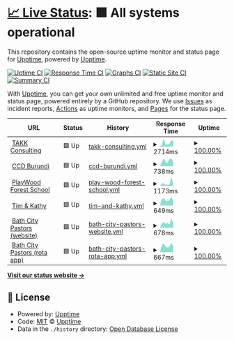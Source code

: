 # [📈 Live Status](https://upptime.github.io/upptime): <!--live status--> **🟩 All systems operational**

This repository contains the open-source uptime monitor and status page for [Upptime](https://upptime.js.org), powered by [Upptime](https://github.com/upptime/upptime).

[![Uptime CI](https://github.com/TAKK-Consulting/status/workflows/Uptime%20CI/badge.svg)](https://github.com/TAKK-Consulting/status/actions?query=workflow%3A%22Uptime+CI%22)
[![Response Time CI](https://github.com/TAKK-Consulting/status/workflows/Response%20Time%20CI/badge.svg)](https://github.com/TAKK-Consulting/status/actions?query=workflow%3A%22Response+Time+CI%22)
[![Graphs CI](https://github.com/TAKK-Consulting/status/workflows/Graphs%20CI/badge.svg)](https://github.com/TAKK-Consulting/status/actions?query=workflow%3A%22Graphs+CI%22)
[![Static Site CI](https://github.com/TAKK-Consulting/status/workflows/Static%20Site%20CI/badge.svg)](https://github.com/TAKK-Consulting/status/actions?query=workflow%3A%22Static+Site+CI%22)
[![Summary CI](https://github.com/TAKK-Consulting/status/workflows/Summary%20CI/badge.svg)](https://github.com/TAKK-Consulting/status/actions?query=workflow%3A%22Summary+CI%22)

With [Upptime](https://upptime.js.org), you can get your own unlimited and free uptime monitor and status page, powered entirely by a GitHub repository. We use [Issues](https://github.com/upptime/upptime/issues) as incident reports, [Actions](https://github.com/TAKK-Consulting/status/actions) as uptime monitors, and [Pages](https://upptime.github.io/upptime) for the status page.

<!--start: status pages-->
<!-- This summary is generated by Upptime (https://github.com/upptime/upptime) -->
<!-- Do not edit this manually, your changes will be overwritten -->
<!-- prettier-ignore -->
| URL | Status | History | Response Time | Uptime |
| --- | ------ | ------- | ------------- | ------ |
| <img alt="" src="https://favicons.githubusercontent.com/www.takkconsulting.co.uk" height="13"> [TAKK Consulting](https://www.takkconsulting.co.uk) | 🟩 Up | [takk-consulting.yml](https://github.com/TAKK-Consulting/status/commits/HEAD/history/takk-consulting.yml) | <details><summary><img alt="Response time graph" src="./graphs/takk-consulting/response-time-week.png" height="20"> 2714ms</summary><br><a href="https://status.takkconsulting.co.uk/history/takk-consulting"><img alt="Response time 1565" src="https://img.shields.io/endpoint?url=https%3A%2F%2Fraw.githubusercontent.com%2FTAKK-Consulting%2Fstatus%2FHEAD%2Fapi%2Ftakk-consulting%2Fresponse-time.json"></a><br><a href="https://status.takkconsulting.co.uk/history/takk-consulting"><img alt="24-hour response time 3597" src="https://img.shields.io/endpoint?url=https%3A%2F%2Fraw.githubusercontent.com%2FTAKK-Consulting%2Fstatus%2FHEAD%2Fapi%2Ftakk-consulting%2Fresponse-time-day.json"></a><br><a href="https://status.takkconsulting.co.uk/history/takk-consulting"><img alt="7-day response time 2714" src="https://img.shields.io/endpoint?url=https%3A%2F%2Fraw.githubusercontent.com%2FTAKK-Consulting%2Fstatus%2FHEAD%2Fapi%2Ftakk-consulting%2Fresponse-time-week.json"></a><br><a href="https://status.takkconsulting.co.uk/history/takk-consulting"><img alt="30-day response time 2406" src="https://img.shields.io/endpoint?url=https%3A%2F%2Fraw.githubusercontent.com%2FTAKK-Consulting%2Fstatus%2FHEAD%2Fapi%2Ftakk-consulting%2Fresponse-time-month.json"></a><br><a href="https://status.takkconsulting.co.uk/history/takk-consulting"><img alt="1-year response time 1819" src="https://img.shields.io/endpoint?url=https%3A%2F%2Fraw.githubusercontent.com%2FTAKK-Consulting%2Fstatus%2FHEAD%2Fapi%2Ftakk-consulting%2Fresponse-time-year.json"></a></details> | <details><summary><a href="https://status.takkconsulting.co.uk/history/takk-consulting">100.00%</a></summary><a href="https://status.takkconsulting.co.uk/history/takk-consulting"><img alt="All-time uptime 99.43%" src="https://img.shields.io/endpoint?url=https%3A%2F%2Fraw.githubusercontent.com%2FTAKK-Consulting%2Fstatus%2FHEAD%2Fapi%2Ftakk-consulting%2Fuptime.json"></a><br><a href="https://status.takkconsulting.co.uk/history/takk-consulting"><img alt="24-hour uptime 100.00%" src="https://img.shields.io/endpoint?url=https%3A%2F%2Fraw.githubusercontent.com%2FTAKK-Consulting%2Fstatus%2FHEAD%2Fapi%2Ftakk-consulting%2Fuptime-day.json"></a><br><a href="https://status.takkconsulting.co.uk/history/takk-consulting"><img alt="7-day uptime 100.00%" src="https://img.shields.io/endpoint?url=https%3A%2F%2Fraw.githubusercontent.com%2FTAKK-Consulting%2Fstatus%2FHEAD%2Fapi%2Ftakk-consulting%2Fuptime-week.json"></a><br><a href="https://status.takkconsulting.co.uk/history/takk-consulting"><img alt="30-day uptime 100.00%" src="https://img.shields.io/endpoint?url=https%3A%2F%2Fraw.githubusercontent.com%2FTAKK-Consulting%2Fstatus%2FHEAD%2Fapi%2Ftakk-consulting%2Fuptime-month.json"></a><br><a href="https://status.takkconsulting.co.uk/history/takk-consulting"><img alt="1-year uptime 99.11%" src="https://img.shields.io/endpoint?url=https%3A%2F%2Fraw.githubusercontent.com%2FTAKK-Consulting%2Fstatus%2FHEAD%2Fapi%2Ftakk-consulting%2Fuptime-year.json"></a></details>
| <img alt="" src="https://favicons.githubusercontent.com/ccdburundi.org.uk" height="13"> [CCD Burundi](https://ccdburundi.org.uk) | 🟩 Up | [ccd-burundi.yml](https://github.com/TAKK-Consulting/status/commits/HEAD/history/ccd-burundi.yml) | <details><summary><img alt="Response time graph" src="./graphs/ccd-burundi/response-time-week.png" height="20"> 738ms</summary><br><a href="https://status.takkconsulting.co.uk/history/ccd-burundi"><img alt="Response time 1362" src="https://img.shields.io/endpoint?url=https%3A%2F%2Fraw.githubusercontent.com%2FTAKK-Consulting%2Fstatus%2FHEAD%2Fapi%2Fccd-burundi%2Fresponse-time.json"></a><br><a href="https://status.takkconsulting.co.uk/history/ccd-burundi"><img alt="24-hour response time 585" src="https://img.shields.io/endpoint?url=https%3A%2F%2Fraw.githubusercontent.com%2FTAKK-Consulting%2Fstatus%2FHEAD%2Fapi%2Fccd-burundi%2Fresponse-time-day.json"></a><br><a href="https://status.takkconsulting.co.uk/history/ccd-burundi"><img alt="7-day response time 738" src="https://img.shields.io/endpoint?url=https%3A%2F%2Fraw.githubusercontent.com%2FTAKK-Consulting%2Fstatus%2FHEAD%2Fapi%2Fccd-burundi%2Fresponse-time-week.json"></a><br><a href="https://status.takkconsulting.co.uk/history/ccd-burundi"><img alt="30-day response time 790" src="https://img.shields.io/endpoint?url=https%3A%2F%2Fraw.githubusercontent.com%2FTAKK-Consulting%2Fstatus%2FHEAD%2Fapi%2Fccd-burundi%2Fresponse-time-month.json"></a><br><a href="https://status.takkconsulting.co.uk/history/ccd-burundi"><img alt="1-year response time 1460" src="https://img.shields.io/endpoint?url=https%3A%2F%2Fraw.githubusercontent.com%2FTAKK-Consulting%2Fstatus%2FHEAD%2Fapi%2Fccd-burundi%2Fresponse-time-year.json"></a></details> | <details><summary><a href="https://status.takkconsulting.co.uk/history/ccd-burundi">100.00%</a></summary><a href="https://status.takkconsulting.co.uk/history/ccd-burundi"><img alt="All-time uptime 99.18%" src="https://img.shields.io/endpoint?url=https%3A%2F%2Fraw.githubusercontent.com%2FTAKK-Consulting%2Fstatus%2FHEAD%2Fapi%2Fccd-burundi%2Fuptime.json"></a><br><a href="https://status.takkconsulting.co.uk/history/ccd-burundi"><img alt="24-hour uptime 100.00%" src="https://img.shields.io/endpoint?url=https%3A%2F%2Fraw.githubusercontent.com%2FTAKK-Consulting%2Fstatus%2FHEAD%2Fapi%2Fccd-burundi%2Fuptime-day.json"></a><br><a href="https://status.takkconsulting.co.uk/history/ccd-burundi"><img alt="7-day uptime 100.00%" src="https://img.shields.io/endpoint?url=https%3A%2F%2Fraw.githubusercontent.com%2FTAKK-Consulting%2Fstatus%2FHEAD%2Fapi%2Fccd-burundi%2Fuptime-week.json"></a><br><a href="https://status.takkconsulting.co.uk/history/ccd-burundi"><img alt="30-day uptime 100.00%" src="https://img.shields.io/endpoint?url=https%3A%2F%2Fraw.githubusercontent.com%2FTAKK-Consulting%2Fstatus%2FHEAD%2Fapi%2Fccd-burundi%2Fuptime-month.json"></a><br><a href="https://status.takkconsulting.co.uk/history/ccd-burundi"><img alt="1-year uptime 98.80%" src="https://img.shields.io/endpoint?url=https%3A%2F%2Fraw.githubusercontent.com%2FTAKK-Consulting%2Fstatus%2FHEAD%2Fapi%2Fccd-burundi%2Fuptime-year.json"></a></details>
| <img alt="" src="https://favicons.githubusercontent.com/playwoodforestschool.co.uk" height="13"> [PlayWood Forest School](https://playwoodforestschool.co.uk) | 🟩 Up | [play-wood-forest-school.yml](https://github.com/TAKK-Consulting/status/commits/HEAD/history/play-wood-forest-school.yml) | <details><summary><img alt="Response time graph" src="./graphs/play-wood-forest-school/response-time-week.png" height="20"> 1173ms</summary><br><a href="https://status.takkconsulting.co.uk/history/play-wood-forest-school"><img alt="Response time 1417" src="https://img.shields.io/endpoint?url=https%3A%2F%2Fraw.githubusercontent.com%2FTAKK-Consulting%2Fstatus%2FHEAD%2Fapi%2Fplay-wood-forest-school%2Fresponse-time.json"></a><br><a href="https://status.takkconsulting.co.uk/history/play-wood-forest-school"><img alt="24-hour response time 846" src="https://img.shields.io/endpoint?url=https%3A%2F%2Fraw.githubusercontent.com%2FTAKK-Consulting%2Fstatus%2FHEAD%2Fapi%2Fplay-wood-forest-school%2Fresponse-time-day.json"></a><br><a href="https://status.takkconsulting.co.uk/history/play-wood-forest-school"><img alt="7-day response time 1173" src="https://img.shields.io/endpoint?url=https%3A%2F%2Fraw.githubusercontent.com%2FTAKK-Consulting%2Fstatus%2FHEAD%2Fapi%2Fplay-wood-forest-school%2Fresponse-time-week.json"></a><br><a href="https://status.takkconsulting.co.uk/history/play-wood-forest-school"><img alt="30-day response time 992" src="https://img.shields.io/endpoint?url=https%3A%2F%2Fraw.githubusercontent.com%2FTAKK-Consulting%2Fstatus%2FHEAD%2Fapi%2Fplay-wood-forest-school%2Fresponse-time-month.json"></a><br><a href="https://status.takkconsulting.co.uk/history/play-wood-forest-school"><img alt="1-year response time 1503" src="https://img.shields.io/endpoint?url=https%3A%2F%2Fraw.githubusercontent.com%2FTAKK-Consulting%2Fstatus%2FHEAD%2Fapi%2Fplay-wood-forest-school%2Fresponse-time-year.json"></a></details> | <details><summary><a href="https://status.takkconsulting.co.uk/history/play-wood-forest-school">100.00%</a></summary><a href="https://status.takkconsulting.co.uk/history/play-wood-forest-school"><img alt="All-time uptime 99.14%" src="https://img.shields.io/endpoint?url=https%3A%2F%2Fraw.githubusercontent.com%2FTAKK-Consulting%2Fstatus%2FHEAD%2Fapi%2Fplay-wood-forest-school%2Fuptime.json"></a><br><a href="https://status.takkconsulting.co.uk/history/play-wood-forest-school"><img alt="24-hour uptime 100.00%" src="https://img.shields.io/endpoint?url=https%3A%2F%2Fraw.githubusercontent.com%2FTAKK-Consulting%2Fstatus%2FHEAD%2Fapi%2Fplay-wood-forest-school%2Fuptime-day.json"></a><br><a href="https://status.takkconsulting.co.uk/history/play-wood-forest-school"><img alt="7-day uptime 100.00%" src="https://img.shields.io/endpoint?url=https%3A%2F%2Fraw.githubusercontent.com%2FTAKK-Consulting%2Fstatus%2FHEAD%2Fapi%2Fplay-wood-forest-school%2Fuptime-week.json"></a><br><a href="https://status.takkconsulting.co.uk/history/play-wood-forest-school"><img alt="30-day uptime 100.00%" src="https://img.shields.io/endpoint?url=https%3A%2F%2Fraw.githubusercontent.com%2FTAKK-Consulting%2Fstatus%2FHEAD%2Fapi%2Fplay-wood-forest-school%2Fuptime-month.json"></a><br><a href="https://status.takkconsulting.co.uk/history/play-wood-forest-school"><img alt="1-year uptime 98.72%" src="https://img.shields.io/endpoint?url=https%3A%2F%2Fraw.githubusercontent.com%2FTAKK-Consulting%2Fstatus%2FHEAD%2Fapi%2Fplay-wood-forest-school%2Fuptime-year.json"></a></details>
| <img alt="" src="https://favicons.githubusercontent.com/www.timandkathy.co.uk" height="13"> [Tim & Kathy](https://www.timandkathy.co.uk) | 🟩 Up | [tim-and-kathy.yml](https://github.com/TAKK-Consulting/status/commits/HEAD/history/tim-and-kathy.yml) | <details><summary><img alt="Response time graph" src="./graphs/tim-and-kathy/response-time-week.png" height="20"> 649ms</summary><br><a href="https://status.takkconsulting.co.uk/history/tim-and-kathy"><img alt="Response time 1030" src="https://img.shields.io/endpoint?url=https%3A%2F%2Fraw.githubusercontent.com%2FTAKK-Consulting%2Fstatus%2FHEAD%2Fapi%2Ftim-and-kathy%2Fresponse-time.json"></a><br><a href="https://status.takkconsulting.co.uk/history/tim-and-kathy"><img alt="24-hour response time 481" src="https://img.shields.io/endpoint?url=https%3A%2F%2Fraw.githubusercontent.com%2FTAKK-Consulting%2Fstatus%2FHEAD%2Fapi%2Ftim-and-kathy%2Fresponse-time-day.json"></a><br><a href="https://status.takkconsulting.co.uk/history/tim-and-kathy"><img alt="7-day response time 649" src="https://img.shields.io/endpoint?url=https%3A%2F%2Fraw.githubusercontent.com%2FTAKK-Consulting%2Fstatus%2FHEAD%2Fapi%2Ftim-and-kathy%2Fresponse-time-week.json"></a><br><a href="https://status.takkconsulting.co.uk/history/tim-and-kathy"><img alt="30-day response time 667" src="https://img.shields.io/endpoint?url=https%3A%2F%2Fraw.githubusercontent.com%2FTAKK-Consulting%2Fstatus%2FHEAD%2Fapi%2Ftim-and-kathy%2Fresponse-time-month.json"></a><br><a href="https://status.takkconsulting.co.uk/history/tim-and-kathy"><img alt="1-year response time 1112" src="https://img.shields.io/endpoint?url=https%3A%2F%2Fraw.githubusercontent.com%2FTAKK-Consulting%2Fstatus%2FHEAD%2Fapi%2Ftim-and-kathy%2Fresponse-time-year.json"></a></details> | <details><summary><a href="https://status.takkconsulting.co.uk/history/tim-and-kathy">100.00%</a></summary><a href="https://status.takkconsulting.co.uk/history/tim-and-kathy"><img alt="All-time uptime 99.43%" src="https://img.shields.io/endpoint?url=https%3A%2F%2Fraw.githubusercontent.com%2FTAKK-Consulting%2Fstatus%2FHEAD%2Fapi%2Ftim-and-kathy%2Fuptime.json"></a><br><a href="https://status.takkconsulting.co.uk/history/tim-and-kathy"><img alt="24-hour uptime 100.00%" src="https://img.shields.io/endpoint?url=https%3A%2F%2Fraw.githubusercontent.com%2FTAKK-Consulting%2Fstatus%2FHEAD%2Fapi%2Ftim-and-kathy%2Fuptime-day.json"></a><br><a href="https://status.takkconsulting.co.uk/history/tim-and-kathy"><img alt="7-day uptime 100.00%" src="https://img.shields.io/endpoint?url=https%3A%2F%2Fraw.githubusercontent.com%2FTAKK-Consulting%2Fstatus%2FHEAD%2Fapi%2Ftim-and-kathy%2Fuptime-week.json"></a><br><a href="https://status.takkconsulting.co.uk/history/tim-and-kathy"><img alt="30-day uptime 100.00%" src="https://img.shields.io/endpoint?url=https%3A%2F%2Fraw.githubusercontent.com%2FTAKK-Consulting%2Fstatus%2FHEAD%2Fapi%2Ftim-and-kathy%2Fuptime-month.json"></a><br><a href="https://status.takkconsulting.co.uk/history/tim-and-kathy"><img alt="1-year uptime 99.10%" src="https://img.shields.io/endpoint?url=https%3A%2F%2Fraw.githubusercontent.com%2FTAKK-Consulting%2Fstatus%2FHEAD%2Fapi%2Ftim-and-kathy%2Fuptime-year.json"></a></details>
| <img alt="" src="https://favicons.githubusercontent.com/bathcitypastors.org.uk" height="13"> [Bath City Pastors (website)](https://bathcitypastors.org.uk/) | 🟩 Up | [bath-city-pastors-website.yml](https://github.com/TAKK-Consulting/status/commits/HEAD/history/bath-city-pastors-website.yml) | <details><summary><img alt="Response time graph" src="./graphs/bath-city-pastors-website/response-time-week.png" height="20"> 678ms</summary><br><a href="https://status.takkconsulting.co.uk/history/bath-city-pastors-website"><img alt="Response time 1429" src="https://img.shields.io/endpoint?url=https%3A%2F%2Fraw.githubusercontent.com%2FTAKK-Consulting%2Fstatus%2FHEAD%2Fapi%2Fbath-city-pastors-website%2Fresponse-time.json"></a><br><a href="https://status.takkconsulting.co.uk/history/bath-city-pastors-website"><img alt="24-hour response time 665" src="https://img.shields.io/endpoint?url=https%3A%2F%2Fraw.githubusercontent.com%2FTAKK-Consulting%2Fstatus%2FHEAD%2Fapi%2Fbath-city-pastors-website%2Fresponse-time-day.json"></a><br><a href="https://status.takkconsulting.co.uk/history/bath-city-pastors-website"><img alt="7-day response time 678" src="https://img.shields.io/endpoint?url=https%3A%2F%2Fraw.githubusercontent.com%2FTAKK-Consulting%2Fstatus%2FHEAD%2Fapi%2Fbath-city-pastors-website%2Fresponse-time-week.json"></a><br><a href="https://status.takkconsulting.co.uk/history/bath-city-pastors-website"><img alt="30-day response time 1024" src="https://img.shields.io/endpoint?url=https%3A%2F%2Fraw.githubusercontent.com%2FTAKK-Consulting%2Fstatus%2FHEAD%2Fapi%2Fbath-city-pastors-website%2Fresponse-time-month.json"></a><br><a href="https://status.takkconsulting.co.uk/history/bath-city-pastors-website"><img alt="1-year response time 1542" src="https://img.shields.io/endpoint?url=https%3A%2F%2Fraw.githubusercontent.com%2FTAKK-Consulting%2Fstatus%2FHEAD%2Fapi%2Fbath-city-pastors-website%2Fresponse-time-year.json"></a></details> | <details><summary><a href="https://status.takkconsulting.co.uk/history/bath-city-pastors-website">100.00%</a></summary><a href="https://status.takkconsulting.co.uk/history/bath-city-pastors-website"><img alt="All-time uptime 99.06%" src="https://img.shields.io/endpoint?url=https%3A%2F%2Fraw.githubusercontent.com%2FTAKK-Consulting%2Fstatus%2FHEAD%2Fapi%2Fbath-city-pastors-website%2Fuptime.json"></a><br><a href="https://status.takkconsulting.co.uk/history/bath-city-pastors-website"><img alt="24-hour uptime 100.00%" src="https://img.shields.io/endpoint?url=https%3A%2F%2Fraw.githubusercontent.com%2FTAKK-Consulting%2Fstatus%2FHEAD%2Fapi%2Fbath-city-pastors-website%2Fuptime-day.json"></a><br><a href="https://status.takkconsulting.co.uk/history/bath-city-pastors-website"><img alt="7-day uptime 100.00%" src="https://img.shields.io/endpoint?url=https%3A%2F%2Fraw.githubusercontent.com%2FTAKK-Consulting%2Fstatus%2FHEAD%2Fapi%2Fbath-city-pastors-website%2Fuptime-week.json"></a><br><a href="https://status.takkconsulting.co.uk/history/bath-city-pastors-website"><img alt="30-day uptime 100.00%" src="https://img.shields.io/endpoint?url=https%3A%2F%2Fraw.githubusercontent.com%2FTAKK-Consulting%2Fstatus%2FHEAD%2Fapi%2Fbath-city-pastors-website%2Fuptime-month.json"></a><br><a href="https://status.takkconsulting.co.uk/history/bath-city-pastors-website"><img alt="1-year uptime 98.82%" src="https://img.shields.io/endpoint?url=https%3A%2F%2Fraw.githubusercontent.com%2FTAKK-Consulting%2Fstatus%2FHEAD%2Fapi%2Fbath-city-pastors-website%2Fuptime-year.json"></a></details>
| <img alt="" src="https://favicons.githubusercontent.com/rota.bathcitypastors.org.uk" height="13"> [Bath City Pastors (rota app)](https://rota.bathcitypastors.org.uk/) | 🟩 Up | [bath-city-pastors-rota-app.yml](https://github.com/TAKK-Consulting/status/commits/HEAD/history/bath-city-pastors-rota-app.yml) | <details><summary><img alt="Response time graph" src="./graphs/bath-city-pastors-rota-app/response-time-week.png" height="20"> 667ms</summary><br><a href="https://status.takkconsulting.co.uk/history/bath-city-pastors-rota-app"><img alt="Response time 811" src="https://img.shields.io/endpoint?url=https%3A%2F%2Fraw.githubusercontent.com%2FTAKK-Consulting%2Fstatus%2FHEAD%2Fapi%2Fbath-city-pastors-rota-app%2Fresponse-time.json"></a><br><a href="https://status.takkconsulting.co.uk/history/bath-city-pastors-rota-app"><img alt="24-hour response time 642" src="https://img.shields.io/endpoint?url=https%3A%2F%2Fraw.githubusercontent.com%2FTAKK-Consulting%2Fstatus%2FHEAD%2Fapi%2Fbath-city-pastors-rota-app%2Fresponse-time-day.json"></a><br><a href="https://status.takkconsulting.co.uk/history/bath-city-pastors-rota-app"><img alt="7-day response time 667" src="https://img.shields.io/endpoint?url=https%3A%2F%2Fraw.githubusercontent.com%2FTAKK-Consulting%2Fstatus%2FHEAD%2Fapi%2Fbath-city-pastors-rota-app%2Fresponse-time-week.json"></a><br><a href="https://status.takkconsulting.co.uk/history/bath-city-pastors-rota-app"><img alt="30-day response time 727" src="https://img.shields.io/endpoint?url=https%3A%2F%2Fraw.githubusercontent.com%2FTAKK-Consulting%2Fstatus%2FHEAD%2Fapi%2Fbath-city-pastors-rota-app%2Fresponse-time-month.json"></a><br><a href="https://status.takkconsulting.co.uk/history/bath-city-pastors-rota-app"><img alt="1-year response time 813" src="https://img.shields.io/endpoint?url=https%3A%2F%2Fraw.githubusercontent.com%2FTAKK-Consulting%2Fstatus%2FHEAD%2Fapi%2Fbath-city-pastors-rota-app%2Fresponse-time-year.json"></a></details> | <details><summary><a href="https://status.takkconsulting.co.uk/history/bath-city-pastors-rota-app">100.00%</a></summary><a href="https://status.takkconsulting.co.uk/history/bath-city-pastors-rota-app"><img alt="All-time uptime 99.99%" src="https://img.shields.io/endpoint?url=https%3A%2F%2Fraw.githubusercontent.com%2FTAKK-Consulting%2Fstatus%2FHEAD%2Fapi%2Fbath-city-pastors-rota-app%2Fuptime.json"></a><br><a href="https://status.takkconsulting.co.uk/history/bath-city-pastors-rota-app"><img alt="24-hour uptime 100.00%" src="https://img.shields.io/endpoint?url=https%3A%2F%2Fraw.githubusercontent.com%2FTAKK-Consulting%2Fstatus%2FHEAD%2Fapi%2Fbath-city-pastors-rota-app%2Fuptime-day.json"></a><br><a href="https://status.takkconsulting.co.uk/history/bath-city-pastors-rota-app"><img alt="7-day uptime 100.00%" src="https://img.shields.io/endpoint?url=https%3A%2F%2Fraw.githubusercontent.com%2FTAKK-Consulting%2Fstatus%2FHEAD%2Fapi%2Fbath-city-pastors-rota-app%2Fuptime-week.json"></a><br><a href="https://status.takkconsulting.co.uk/history/bath-city-pastors-rota-app"><img alt="30-day uptime 100.00%" src="https://img.shields.io/endpoint?url=https%3A%2F%2Fraw.githubusercontent.com%2FTAKK-Consulting%2Fstatus%2FHEAD%2Fapi%2Fbath-city-pastors-rota-app%2Fuptime-month.json"></a><br><a href="https://status.takkconsulting.co.uk/history/bath-city-pastors-rota-app"><img alt="1-year uptime 100.00%" src="https://img.shields.io/endpoint?url=https%3A%2F%2Fraw.githubusercontent.com%2FTAKK-Consulting%2Fstatus%2FHEAD%2Fapi%2Fbath-city-pastors-rota-app%2Fuptime-year.json"></a></details>

<!--end: status pages-->

[**Visit our status website →**](https://status.takkconsulting.co.uk/)

## 📄 License

- Powered by: [Upptime](https://github.com/upptime/upptime)
- Code: [MIT](./LICENSE) © [Upptime](https://upptime.js.org)
- Data in the `./history` directory: [Open Database License](https://opendatacommons.org/licenses/odbl/1-0/)
